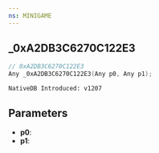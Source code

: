 ```yaml
---
ns: MINIGAME
---
```

## _0xA2DB3C6270C122E3

```c
// 0xA2DB3C6270C122E3
Any _0xA2DB3C6270C122E3(Any p0, Any p1);
```

```
NativeDB Introduced: v1207
```

## Parameters
* **p0**:
* **p1**:
